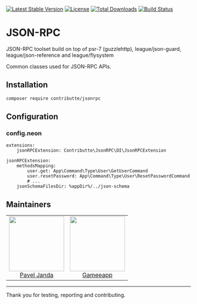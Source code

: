 [![Latest Stable Version](https://poser.pugx.org/contributte/jsonrpc/v/stable)](https://packagist.org/packages/contributte/jsonrpc)
[![License](https://poser.pugx.org/contributte/jsonrpc/license)](https://packagist.org/packages/contributte/jsonrpc)
[![Total Downloads](https://poser.pugx.org/contributte/jsonrpc/downloads)](https://packagist.org/packages/contributte/jsonrpc)
[![Build Status](https://travis-ci.org/contributte/jsonrpc.svg?branch=master)](https://travis-ci.org/contributte/jsonrpc)

# JSON-RPC

JSON-RPC toolset build on top of psr-7 (guzzlehttp), league/json-guard, league/json-reference and league/flysystem

Common classes used for JSON-RPC APIs.

## Installation

```bash
composer require contributte/jsonrpc
```

## Configuration

### config.neon

```neon
extensions:
	jsonRPCExtension: Contributte\JsonRPC\DI\JsonRPCExtension

jsonRPCExtension:
	methodsMapping:
		user.get: App\Command\Type\User\GetUserCommand
		user.resetPassword: App\Command\Type\User\ResetPasswordCommand
		# ...
	jsonSchemaFilesDir: %appDir%/../json-schema
```

## Maintainers

<table>
  <tbody>
    <tr>
      <td align="center">
        <a href="https://github.com/paveljanda">
            <img width="150" height="150" src="https://avatars0.githubusercontent.com/u/1488874?s=400&v=4">
        </a>
        </br>
        <a href="https://github.com/paveljanda">Pavel Janda</a>
      </td>
      <td align="center">
        <a href="https://github.com/gameeapp">
            <img width="150" height="150" src="https://avatars3.githubusercontent.com/u/13903740?s=200&v=4">
        </a>
        </br>
        <a href="https://github.com/gameeapp">Gameeapp</a>
      </td>
    </tr>
  </tbody>
</table>

-----

Thank you for testing, reporting and contributing.
